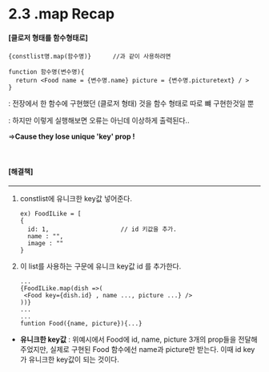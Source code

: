 # 2.3 .map Recap

#### [클로저 형태를 함수형태로]

```
{constlist명.map(함수명)}      //과 같이 사용하려면
```

```react
function 함수명(변수명){
  return <Food name = {변수명.name} picture = {변수명.picturetext} / >
}
```

: 전장에서 한 함수에 구현했던 (클로저 형태) 것을 함수 형태로 따로 뺴 구현한것일 뿐

: 하지만 이렇게 실행해보면 오류는 아닌데 이상하게 출력된다..

=>**Cause they lose unique 'key' prop !**

<br>

#### [해결책]

------

1. constlist에 유니크한 key값 넣어준다.

   ```react
   ex) FoodILike = [
   {
     id: 1,                    // id 키값을 추가.
     name : "",
     image : ""
   }
   ```

2. 이 list를 사용하는 구문에 유니크 key값 id 를 추가한다.

   ```
   ...
   {FoodILike.map(dish =>(
   	<Food key={dish.id} , name ..., picture ...} />  
   ))}
   ...
   ...
   funtion Food({name, picture}){...}
   ```

- **유니크한 key값** : 위예시에서 Food에 id, name, picture 3개의 prop들을 전달해 주었지만, 실제로 구현된 Food 함수에선 name과 picture만 받는다. 이때 id key가 유니크한 key값이 되는 것이다.





